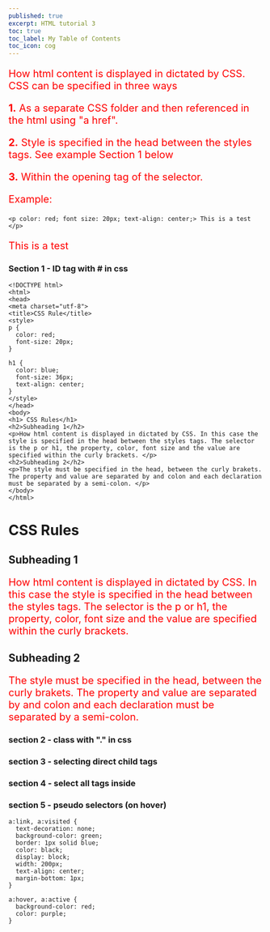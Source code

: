 ```yaml
---
published: true
excerpt: HTML tutorial 3
toc: true
toc_label: My Table of Contents
toc_icon: cog
---
```

How html content is displayed in dictated by CSS. CSS can be specified in three ways

**1.** As a separate CSS folder and then referenced in the html using "a href". 

**2.** Style is specified in the head between the styles tags. See example Section 1 below

**3.** Within the opening tag of the selector.

Example:  

```
<p color: red; font size: 20px; text-align: center;> This is a test </p>
```
<p>
This is a test
</p>


### Section 1 - ID tag with # in css

```
<!DOCTYPE html>
<html>
<head>
<meta charset="utf-8">
<title>CSS Rule</title>
<style>
p {
  color: red;
  font-size: 20px;
}

h1 {
  color: blue;
  font-size: 36px;
  text-align: center;
}
</style>
</head>
<body>
<h1> CSS Rules</h1>
<h2>Subheading 1</h2>
<p>How html content is displayed in dictated by CSS. In this case the style is specified in the head between the styles tags. The selector is the p or h1, the property, color, font size and the value are specified within the curly brackets. </p>
<h2>Subheading 2</h2>
<p>The style must be specified in the head, between the curly brakets. The property and value are separated by and colon and each declaration must be separated by a semi-colon. </p>
</body>
</html>
```
<!DOCTYPE html>
<html>
<head>
<meta charset="utf-8">
<title>CSS Rule</title>
<style>
p {
  color: red;
  font-size: 20px;
}

h1 {
  color: blue;
  font-size: 36px;
  text-align: center;
}
</style>
</head>
<body>
<h1> CSS Rules</h1>
<h2>Subheading 1</h2>
<p>How html content is displayed in dictated by CSS. In this case the style is specified in the head between the styles tags. The selector is the p or h1, the property, color, font size and the value are specified within the curly brackets. </p>
<h2>Subheading 2</h2>
<p>The style must be specified in the head, between the curly brakets. The property and value are separated by and colon and each declaration must be separated by a semi-colon. </p>
</body>
</html>

### section 2 - class with "." in css

### section 3 - selecting direct child tags

### section 4 - select all tags inside 

### section 5 - pseudo selectors (on hover)
```
a:link, a:visited {
  text-decoration: none;
  background-color: green;
  border: 1px solid blue;
  color: black;
  display: block;
  width: 200px;
  text-align: center;
  margin-bottom: 1px;
}

a:hover, a:active {
  background-color: red;
  color: purple;
}
```
